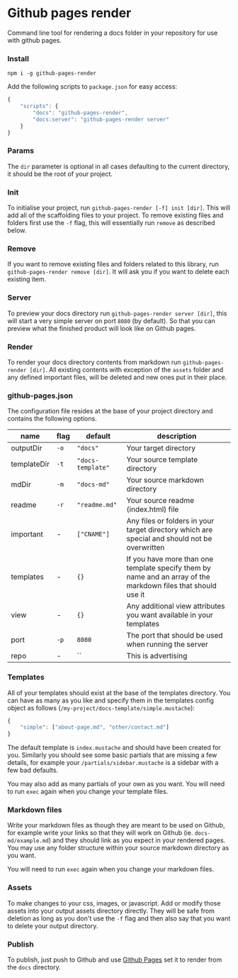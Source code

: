 # Github pages render

Command line tool for rendering a docs folder in your repository for use with github pages.

### Install

```
npm i -g github-pages-render
```

Add the following scripts to `package.json` for easy access:

```javascript
{
    "scripts": {
        "docs": "github-pages-render",
        "docs:server": "github-pages-render server"
    }
}
```

### Params

The `dir` parameter is optional in all cases defaulting to the current directory, it should be the root of your project.

### Init

To initialise your project, run `github-pages-render [-f] init [dir]`. This will add all of the scaffolding files to your project. To remove existing files and folders first use the `-f` flag, this will essentially run `remove` as described below.

### Remove

If you want to remove existing files and folders related to this library,  run `github-pages-render remove [dir]`. It will ask you if you want to delete each existing item.

### Server

To preview your docs directory run `github-pages-render server [dir]`, this will start a very simple server on port `8080` (by default). So that you can preview what the finished product will look like on Github pages.

### Render

To render your docs directory contents from markdown run `github-pages-render [dir]`. All existing contents with exception of the `assets` folder and any defined important files, will be deleted and new ones put in their place.

### github-pages.json

The configuration file resides at the base of your project directory and contains the following options.

| name | flag | default | description |
| - | - | - | - |
| outputDir | `-o` | `"docs"` | Your target directory |
| templateDir | `-t` | `"docs-template"` | Your source template directory |
| mdDir | `-m` | `"docs-md"` | Your source markdown directory |
| readme | `-r` | `"readme.md"` | Your source readme (index.html) file |
| important | - | `["CNAME"]` | Any files or folders in your target directory which are special and should not be overwritten |
| templates | - | `{}` | If you have more than one template specify them by name and an array of the markdown files that should use it |
| view | - | `{}` | Any additional view attributes you want available in your templates |
| port | `-p` | `8080` | The port that should be used when running the server |
| repo | - | `` | This is advertising |

### Templates

All of your templates should exist at the base of the templates directory. You can have as many as you like and specify them in the templates config object as follows (`/my-project/docs-template/simple.mustache`):

```javascript
{
    "simple": ["about-page.md", "other/contact.md"]
}
```

The default template is `index.mustache` and should have been created for you. Similarly you should see some basic partials that are missing a few details, for example your `/partials/sidebar.mustache` is a sidebar with a few bad defaults.

You may also add as many partials of your own as you want. You will need to run `exec` again when you change your template files.

### Markdown files

Write your markdown files as though they are meant to be used on Github, for example write your links so that they will work on Github (ie. `docs-md/example.md`) and they should link as you expect in your rendered pages. You may use any folder structure within your source markdown directory as you want.

You will need to run `exec` again when you change your markdown files.

### Assets

To make changes to your css, images, or javascript. Add or modify those assets into your output assets directory directly. They will be safe from deletion as long as you don't use the `-f` flag and then also say that you want to delete your output directory.

### Publish

To publish, just push to Github and use [Github Pages](https://pages.github.com/) set it to render from the `docs` directory.
